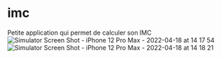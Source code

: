 # imc

Petite application qui permet de calculer son IMC
![Simulator Screen Shot - iPhone 12 Pro Max - 2022-04-18 at 14 17 54](https://user-images.githubusercontent.com/55841275/163823804-7fee4c79-e9e2-4367-ae71-86f51473c9e8.png)
![Simulator Screen Shot - iPhone 12 Pro Max - 2022-04-18 at 14 18 21](https://user-images.githubusercontent.com/55841275/163823808-40edf3ad-dad4-4f3d-8217-c60230af27d5.png)
